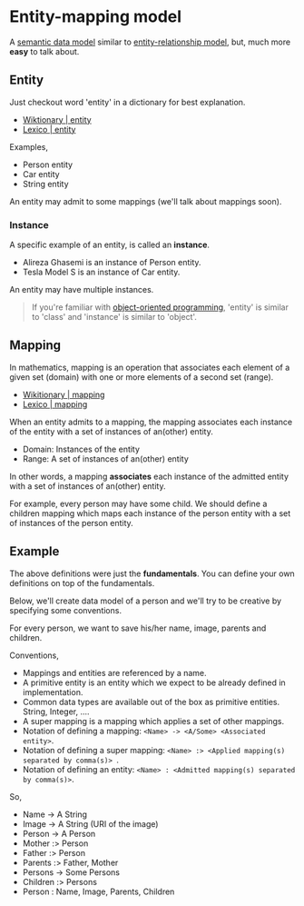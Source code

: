 # Entity-mapping model

A [semantic data model](https://en.wikipedia.org/wiki/Semantic_data_model) similar to [entity-relationship model](https://en.wikipedia.org/wiki/Entity%E2%80%93relationship_model), but, much more **easy** to talk about.

## Entity

Just checkout word 'entity' in a dictionary for best explanation.

- [Wiktionary | entity](https://en.wiktionary.org/wiki/entity)
- [Lexico | entity](https://www.lexico.com/definition/entity)

Examples,

- Person entity
- Car entity
- String entity

An entity may admit to some mappings (we'll talk about mappings soon).

### Instance

A specific example of an entity, is called an **instance**.

- Alireza Ghasemi is an instance of Person entity.
- Tesla Model S is an instance of Car entity.

An entity may have multiple instances.

> If you're familiar with [object-oriented programming](https://en.wikipedia.org/wiki/Object-oriented_programming), 'entity' is similar to 'class' and 'instance' is similar to 'object'.

## Mapping

In mathematics, mapping is an operation that associates each element of a given set (domain) with one or more elements of a second set (range).

- [Wikitionary | mapping](https://en.wiktionary.org/wiki/mapping)
- [Lexico | mapping](https://www.lexico.com/definition/mapping)

When an entity admits to a mapping, the mapping associates each instance of the entity with a set of instances of an(other) entity.

- Domain: Instances of the entity
- Range: A set of instances of an(other) entity

In other words, a mapping **associates** each instance of the admitted entity with a set of instances of an(other) entity.

For example, every person may have some child. We should define a children mapping which maps each instance of the person entity with a set of instances of the person entity.

## Example

The above definitions were just the **fundamentals**. You can define your own definitions on top of the fundamentals.

Below, we'll create data model of a person and we'll try to be creative by specifying some conventions.



For every person, we want to save his/her name, image, parents and children.

Conventions,

- Mappings and entities are referenced by a name.
- A primitive entity is an entity which we expect to be already defined in implementation.
- Common data types are available out of the box as primitive entities. String, Integer, ....
- A super mapping is a mapping which applies a set of other mappings.
- Notation of defining a mapping: `<Name> -> <A/Some> <Associated entity>`.
- Notation of defining a super mapping: `<Name> :> <Applied mapping(s) separated by comma(s)> `.
- Notation of defining an entity: `<Name> : <Admitted mapping(s) separated by comma(s)>`.

So,

- Name -> A String
- Image -> A String (URI of the image)
- Person -> A Person
- Mother :> Person
- Father :> Person
- Parents :> Father, Mother
- Persons -> Some Persons
- Children :> Persons
- Person : Name, Image, Parents, Children
